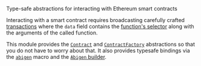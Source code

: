 Type-safe abstractions for interacting with Ethereum smart contracts

Interacting with a smart contract requires broadcasting carefully crafted
[transactions](ethers_core::types::TransactionRequest) where the `data` field
contains the
[function's selector](https://ethereum.stackexchange.com/questions/72363/what-is-a-function-selector)
along with the arguments of the called function.

This module provides the [`Contract`] and [`ContractFactory`] abstractions so
that you do not have to worry about that. It also provides typesafe bindings via
the [`abigen`] macro and the [`Abigen` builder].

[`contractfactory`]: ./struct.ContractFactory.html
[`contract`]: ./struct.Contract.html
[`abigen`]: ./macro.abigen.html
[`abigen` builder]: ./struct.Abigen.html
